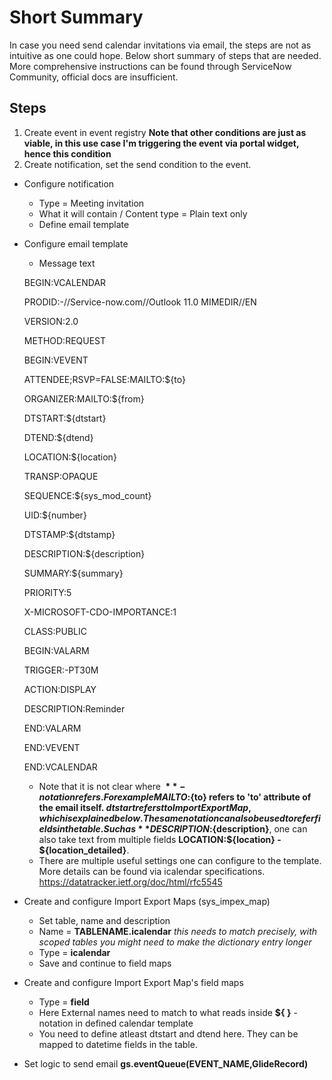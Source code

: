 
# Short Summary

In case you need send calendar invitations via email, the steps are not as intuitive as one could hope. Below short summary of steps that are needed. More comprehensive instructions can be found through ServiceNow Community, official docs are insufficient.

## Steps

1. Create event in event registry __Note that other conditions are just as viable, in this use case I'm triggering the event via portal widget, hence this condition__
2. Create notification, set the send condition to the event.
* Configure notification
    * Type = Meeting invitation
    * What it will contain / Content type = Plain text only
    * Define email template

* Configure email template
    * Message text

    BEGIN:VCALENDAR

    PRODID:-//Service-now.com//Outlook 11.0 MIMEDIR//EN

    VERSION:2.0
    
    METHOD:REQUEST
    
    BEGIN:VEVENT
    
    ATTENDEE;RSVP=FALSE:MAILTO:${to}
    
    ORGANIZER:MAILTO:${from}
    
    DTSTART:${dtstart}
    
    DTEND:${dtend}
    
    LOCATION:${location}
    
    TRANSP:OPAQUE
    
    SEQUENCE:${sys_mod_count}
    
    UID:${number}
    
    DTSTAMP:${dtstamp}
    
    DESCRIPTION:${description}
    
    SUMMARY:${summary}
    
    PRIORITY:5
    
    X-MICROSOFT-CDO-IMPORTANCE:1
    
    CLASS:PUBLIC
    
    BEGIN:VALARM
    
    TRIGGER:-PT30M
    
    ACTION:DISPLAY
    
    DESCRIPTION:Reminder
    
    END:VALARM
    
    END:VEVENT
    
    END:VCALENDAR

    * Note that it is not clear where **${  }** -notation refers. For example MAILTO:${to} refers to 'to' attribute of the email itself. ${dtstart} referst to Import Export Map, which is explained below. The same notation can also be used to refer fields in the table. Such as **DESCRIPTION:${description}**, one can also take text from multiple fields **LOCATION:${location} - ${location_detailed}**.
    * There are multiple useful settings one can configure to the template. More details can be found via icalendar specifications. https://datatracker.ietf.org/doc/html/rfc5545

* Create and configure Import Export Maps (sys_impex_map)
    * Set table, name and description
    * Name = **TABLENAME.icalendar** 
    _this needs to match precisely, with scoped tables you might need to make the dictionary entry longer_
    * Type = **icalendar**
    * Save and continue to field maps

* Create and configure Import Export Map's field maps
    * Type = **field**
    * Here External names need to match to what reads inside **${  }** -notation in defined calendar template
    * You need to define atleast dtstart and dtend here. They can be mapped to datetime fields in the table.

* Set logic to send email 
    **gs.eventQueue(EVENT_NAME,GlideRecord)**
